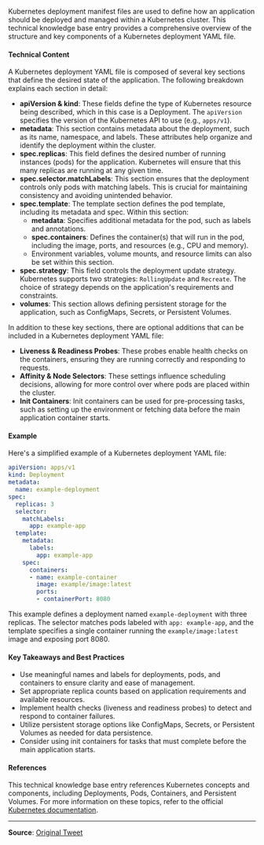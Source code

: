 Kubernetes deployment manifest files are used to define how an application should be deployed and managed within a Kubernetes cluster. This technical knowledge base entry provides a comprehensive overview of the structure and key components of a Kubernetes deployment YAML file.

#### Technical Content
A Kubernetes deployment YAML file is composed of several key sections that define the desired state of the application. The following breakdown explains each section in detail:

* **apiVersion & kind**: These fields define the type of Kubernetes resource being described, which in this case is a Deployment. The `apiVersion` specifies the version of the Kubernetes API to use (e.g., `apps/v1`).
* **metadata**: This section contains metadata about the deployment, such as its name, namespace, and labels. These attributes help organize and identify the deployment within the cluster.
* **spec.replicas**: This field defines the desired number of running instances (pods) for the application. Kubernetes will ensure that this many replicas are running at any given time.
* **spec.selector.matchLabels**: This section ensures that the deployment controls only pods with matching labels. This is crucial for maintaining consistency and avoiding unintended behavior.
* **spec.template**: The template section defines the pod template, including its metadata and spec. Within this section:
	+ **metadata**: Specifies additional metadata for the pod, such as labels and annotations.
	+ **spec.containers**: Defines the container(s) that will run in the pod, including the image, ports, and resources (e.g., CPU and memory).
	+ Environment variables, volume mounts, and resource limits can also be set within this section.
* **spec.strategy**: This field controls the deployment update strategy. Kubernetes supports two strategies: `RollingUpdate` and `Recreate`. The choice of strategy depends on the application's requirements and constraints.
* **volumes**: This section allows defining persistent storage for the application, such as ConfigMaps, Secrets, or Persistent Volumes.

In addition to these key sections, there are optional additions that can be included in a Kubernetes deployment YAML file:

* **Liveness & Readiness Probes**: These probes enable health checks on the containers, ensuring they are running correctly and responding to requests.
* **Affinity & Node Selectors**: These settings influence scheduling decisions, allowing for more control over where pods are placed within the cluster.
* **Init Containers**: Init containers can be used for pre-processing tasks, such as setting up the environment or fetching data before the main application container starts.

#### Example
Here's a simplified example of a Kubernetes deployment YAML file:
```yml
apiVersion: apps/v1
kind: Deployment
metadata:
  name: example-deployment
spec:
  replicas: 3
  selector:
    matchLabels:
      app: example-app
  template:
    metadata:
      labels:
        app: example-app
    spec:
      containers:
      - name: example-container
        image: example/image:latest
        ports:
        - containerPort: 8080
```
This example defines a deployment named `example-deployment` with three replicas. The selector matches pods labeled with `app: example-app`, and the template specifies a single container running the `example/image:latest` image and exposing port 8080.

#### Key Takeaways and Best Practices

* Use meaningful names and labels for deployments, pods, and containers to ensure clarity and ease of management.
* Set appropriate replica counts based on application requirements and available resources.
* Implement health checks (liveness and readiness probes) to detect and respond to container failures.
* Utilize persistent storage options like ConfigMaps, Secrets, or Persistent Volumes as needed for data persistence.
* Consider using init containers for tasks that must complete before the main application starts.

#### References
This technical knowledge base entry references Kubernetes concepts and components, including Deployments, Pods, Containers, and Persistent Volumes. For more information on these topics, refer to the official [Kubernetes documentation](https://kubernetes.io/docs/).

---
**Source**: [Original Tweet](https://twitter.com/i/web/status/1888703569395654704)